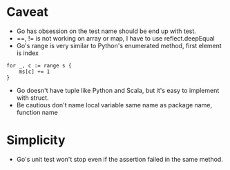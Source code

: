 # Caveat

* Go has obsession on the test name should be end up with test.
* ==, != is not working on array or map, I have to use reflect.deepEqual
* Go's range is very similar to Python's enumerated method, first element is index
```
for _, c := range s {
    ms[c] += 1
}
```
* Go doesn't have tuple like Python and Scala, but it's easy to implement with struct.
* Be cautious don't name local variable same name as package name, function name

# Simplicity

* Go's unit test won't stop even if the assertion failed in the same method.